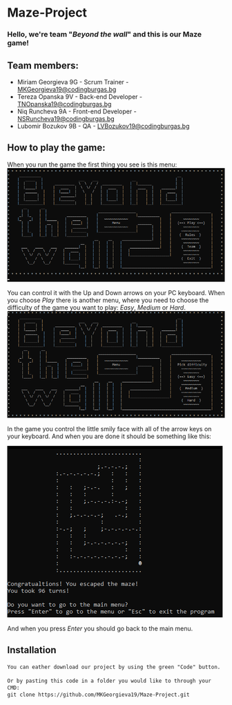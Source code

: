 # Maze-Project
### Hello, we're team "*Beyond the wall*" and this is our Maze game!
## Team members:
* Miriam Georgieva 9G - Scrum Trainer - MKGeorgieva19@codingburgas.bg
* Tereza Opanska 9V - Back-end Developer - TNOpanska19@codingburgas.bg
* Niq Runcheva 9A - Front-end Developer - NSRuncheva19@codingburgas.bg
* Lubomir Bozukov 9B - QA - LVBozukov19@codingburgas.bg

## How to play the game:
When you run the game the first thing you see is this menu:
<img src="README images/main menu.png">

You can control it with the Up and Down arrows on your PC keyboard. When you choose *Play* there is another menu, where you need to choose the difficulty of the game you want to play: *Easy*, *Medium* or *Hard*. 
<img src="README images/game difficulty.png">

In the game you control the little smily face with all of the arrow keys on your keyboard. And when you are done it should be something like this:

<img src="README images/game.png">

And when you press *Enter* you should go back to the main menu.

## Installation
```
You can eather download our project by using the green "Code" button.

Or by pasting this code in a folder you would like to through your CMD:
git clone https://github.com/MKGeorgieva19/Maze-Project.git
```